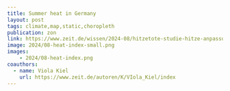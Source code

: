 ```yaml
---
title: Summer heat in Germany
layout: post
tags: climate,map,static,choropleth
publication: zon
link: https://www.zeit.de/wissen/2024-08/hitzetote-studie-hitze-anpassung-europa?freebie=d0572c75
image: 2024/08-heat-index-small.png
images:
    - 2024/08-heat-index.png
coauthors:
  - name: Viola Kiel
    url: https://www.zeit.de/autoren/K/VIola_Kiel/index
---
```

